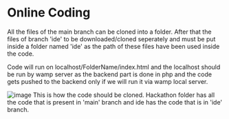 # Online Coding
All the files of the main branch can be cloned into a folder.
After that the files of branch 'ide' to be downloaded/cloned seperately and must be put inside a folder named 'ide'
as the path of these files have been used inside the code.

Code will run on localhost/FolderName/index.html and the localhost should be run by wamp server as the backend part is done in php
and the code gets pushed to the backend only if we will run it via wamp local server.

![image](https://github.com/snehiljha/pecfesthackathon/assets/77937228/5622ad86-a993-47c2-b5c4-aa948543222c)
This is how the code should be cloned.
Hackathon folder has all the code that is present in 'main' branch and ide has the code that is in 'ide' branch.
